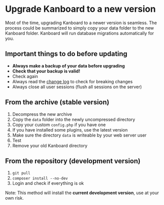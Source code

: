 Upgrade Kanboard to a new version
=================================

Most of the time, upgrading Kanboard to a newer version is seamless.
The process could be summarized to simply copy your data folder to the new Kanboard folder.
Kanboard will run database migrations automatically for you.

Important things to do before updating
--------------------------------------

- **Always make a backup of your data before upgrading**
- **Check that your backup is valid!**
- Check again
- Always read the [change log](https://github.com/kanboard/kanboard/blob/master/ChangeLog) to check for breaking changes
- Always close all user sessions (flush all sessions on the server)

From the archive (stable version)
---------------------------------

1. Decompress the new archive
2. Copy the `data` folder into the newly uncompressed directory
3. Copy your custom `config.php` if you have one
4. If you have installed some plugins, use the latest version
5. Make sure the directory `data` is writeable by your web server user
6. Test
7. Remove your old Kanboard directory

From the repository (development version)
-----------------------------------------

1. `git pull`
2. `composer install --no-dev`
3. Login and check if everything is ok

Note: This method will install the **current development version**, use at your own risk.
